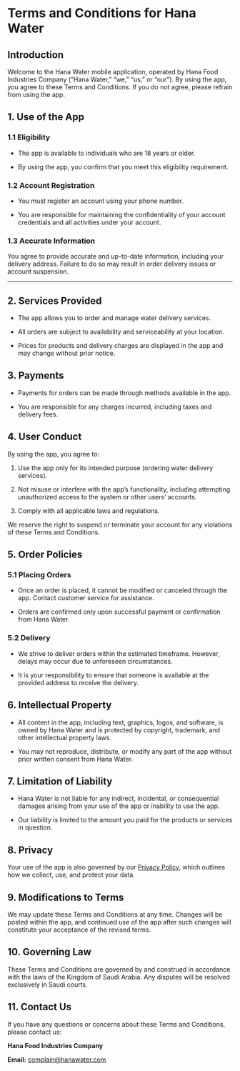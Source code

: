 # Terms and Conditions for Hana Water

## Introduction


Welcome to the Hana Water mobile application, operated by Hana Food Industries Company (“Hana Water,” “we,” “us,” or “our”). By using the app, you agree to these Terms and Conditions. If you do not agree, please refrain from using the app.

## 1. Use of the App

### 1.1 Eligibility

* The app is available to individuals who are 18 years or older.

* By using the app, you confirm that you meet this eligibility requirement.

### 1.2 Account Registration

* You must register an account using your phone number.

* You are responsible for maintaining the confidentiality of your account credentials and all activities under your account.

### 1.3 Accurate Information
You agree to provide accurate and up-to-date information, including your delivery address. Failure to do so may result in order delivery issues or account suspension.


--------------

## 2. Services Provided

* The app allows you to order and manage water delivery services.

* All orders are subject to availability and serviceability at your location.

* Prices for products and delivery charges are displayed in the app and may change without prior notice.

## 3. Payments

* Payments for orders can be made through methods available in the app.

* You are responsible for any charges incurred, including taxes and delivery fees.


## 4. User Conduct
By using the app, you agree to:

1. Use the app only for its intended purpose (ordering water delivery services).

2. Not misuse or interfere with the app’s functionality, including attempting unauthorized access to the system or other users’ accounts.

3. Comply with all applicable laws and regulations.

We reserve the right to suspend or terminate your account for any violations of these Terms and Conditions.

## 5. Order Policies

### 5.1 Placing Orders

* Once an order is placed, it cannot be modified or canceled through the app. Contact customer service for assistance.

* Orders are confirmed only upon successful payment or confirmation from Hana Water.

### 5.2 Delivery

* We strive to deliver orders within the estimated timeframe. However, delays may occur due to unforeseen circumstances.

* It is your responsibility to ensure that someone is available at the provided address to receive the delivery.

## 6. Intellectual Property

* All content in the app, including text, graphics, logos, and software, is owned by Hana Water and is protected by copyright, trademark, and other intellectual property laws.

* You may not reproduce, distribute, or modify any part of the app without prior written consent from Hana Water.


## 7. Limitation of Liability

* Hana Water is not liable for any indirect, incidental, or consequential damages arising from your use of the app or inability to use the app.

* Our liability is limited to the amount you paid for the products or services in question.

## 8. Privacy

Your use of the app is also governed by our [Privacy Policy](https://github.com/HanaWater/HanaWaterHomeApp/blob/main/privacy_policy.md), which outlines how we collect, use, and protect your data.

## 9. Modifications to Terms

We may update these Terms and Conditions at any time. Changes will be posted within the app, and continued use of the app after such changes will constitute your acceptance of the revised terms.

## 10. Governing Law

These Terms and Conditions are governed by and construed in accordance with the laws of the Kingdom of Saudi Arabia. Any disputes will be resolved exclusively in Saudi courts.

## 11. Contact Us

If you have any questions or concerns about these Terms and Conditions, please contact us:

**Hana Food Industries Company**

**Email:** complain@hanawater.com
